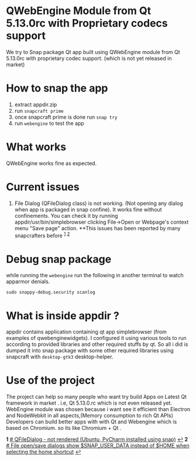 # QWebEngine Module from Qt 5.13.0rc with Proprietary codecs support
We try to Snap package Qt app built using QWebEngine module from Qt 5.13.0rc with proprietary codec support. (which is not yet released in market)

# How to snap the app

 1. extract appdir.zip 
 2. run `snapcraft prime`
 3. once snapcraft prime is done run `snap try`
 4. run `webengine` to test the app

# What works
QWebEngine works fine as expected.

# Current issues

 1. File Dialog (QFileDialog class) is not working. (Not opening any dialog when app is packaged in snap confine). It works fine without confinements. You can check it by running appdir/usr/bin/simplebrowser clicking File->Open or Webpage's context menu "Save page" action.
**This issues has been reported by many snapcrafters before  <sup id="a1">[1](#f1)</sup>  <sup id="a2">[2](#f2)</sup>

# Debug snap package
while running the `webengine` run the following in another terminal to watch apparmor denials.

    sudo snappy-debug.security scanlog

# What is inside appdir ?
appdir contains application containing qt app simplebrowser (from examples of qwebenginewidgets).
I configured it using various tools to run according to provided libraries and other required stuffs by qt.
So all i did is dumped it into snap package with some other required libraries using snapcraft with `desktop-gtk3` desktop-helper.

# Use of the project
The project can help so many people who want try build Apps on Latest Qt framework in market . i.e, Qt 5.13.0.rc which is not even released yet. 
WebEngine module was chosen because i want see it efficient than Electron and NodeWebkit in all aspects,(Memory consumption to rich Qt APIs)
Developers can build better apps with with Qt and Webengine which is based on Chromium. so its like Chromium + Qt .  

 

<b id="f1">1</b> [# QFileDialog - not rendered (Ubuntu, PyCharm installed using snap)](https://github.com/ubuntu/snapcraft-desktop-helpers/issues/167) [↩](#a1)
<b id="f2">2</b> [# File open/save dialogs show $SNAP_USER_DATA instead of $HOME when selecting the home shortcut](https://bugreports.qt.io/browse/PYSIDE-912) [↩](#a2)

